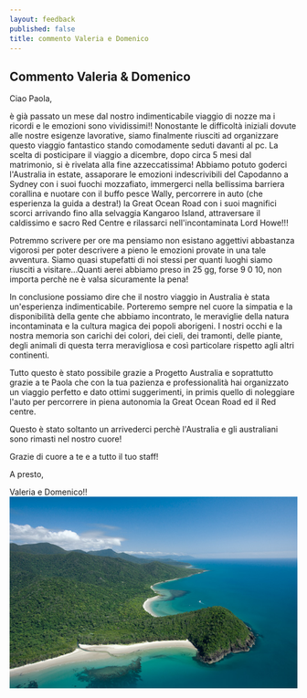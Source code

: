 ```yaml
---
layout: feedback
published: false
title: commento Valeria e Domenico
---
```


## Commento Valeria & Domenico

Ciao Paola,

è già passato un mese dal nostro indimenticabile viaggio di nozze ma i ricordi e le emozioni sono vividissimi!! Nonostante le difficoltà iniziali dovute alle nostre esigenze lavorative, siamo finalmente riusciti ad organizzare questo viaggio fantastico stando comodamente seduti davanti al pc. La scelta di posticipare il viaggio a dicembre, dopo circa 5 mesi dal matrimonio, si è rivelata alla fine azzeccatissima! Abbiamo potuto goderci l'Australia in estate, assaporare le emozioni indescrivibili del Capodanno a Sydney con i suoi fuochi mozzafiato, immergerci nella bellissima barriera corallina e nuotare con il buffo pesce Wally, percorrere in auto (che esperienza la guida a destra!) la Great Ocean Road con i suoi magnifici scorci arrivando fino alla selvaggia Kangaroo Island, attraversare il caldissimo e sacro Red Centre e rilassarci nell'incontaminata Lord Howe!!!

Potremmo scrivere per ore ma pensiamo non esistano aggettivi abbastanza vigorosi per poter descrivere a pieno le emozioni provate in una tale avventura. Siamo quasi stupefatti di noi stessi per quanti luoghi siamo riusciti a visitare...Quanti aerei abbiamo preso in 25 gg, forse 9 0 10, non importa perchè ne è valsa sicuramente la pena!

In conclusione possiamo dire che il nostro viaggio in Australia è stata un'esperienza indimenticabile. Porteremo sempre nel cuore la simpatia e la disponibilità della gente che abbiamo incontrato, le meraviglie della natura incontaminata e la cultura magica dei popoli aborigeni. I nostri occhi e la nostra memoria son carichi dei colori, dei cieli, dei tramonti, delle piante, degli animali di questa terra meravigliosa e così particolare rispetto agli altri continenti.

Tutto questo è stato possibile grazie a Progetto Australia e soprattutto grazie a te Paola che con la tua pazienza e professionalità hai organizzato un viaggio perfetto e dato ottimi suggerimenti, in primis quello di noleggiare l'auto per percorrere in piena autonomia la Great Ocean Road ed il Red centre. 

Questo è stato soltanto un arrivederci perchè l'Australia e gli australiani sono rimasti nel nostro cuore!

Grazie di cuore a te e a tutto il tuo staff!

A presto,

Valeria e Domenico!!
![gallery-cape-tribulation.jpg](/images/gallery-cape-tribulation.jpg)




